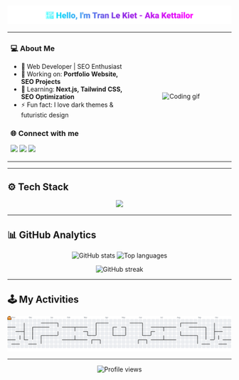 <p align="center">
  <img src="./assets/gradient-title-animated.svg" alt="Gradient Title Animated" />
</p>


<div align="center">

<table>
<tr>
<td valign="top" width="55%">

<h3>💻 About Me</h3>

- 🚀 Web Developer | SEO Enthusiast  
- 🎯 Working on: **Portfolio Website, SEO Projects**  
- 🌱 Learning: **Next.js, Tailwind CSS, SEO Optimization**  
- ⚡ Fun fact: I love dark themes & futuristic design  

<h3>🌐 Connect with me</h3>
<p>
  <a href="mailto:lekiet2409@gmail.com"><img src="https://img.shields.io/badge/Gmail-ff4c4c?style=for-the-badge&logo=gmail&logoColor=white" /></a>
  <a href="https://www.linkedin.com/in/KetTailor2409/"><img src="https://img.shields.io/badge/LinkedIn-0077B5?style=for-the-badge&logo=linkedin&logoColor=white" /></a>
  <a href="https://portfolio-ket.vercel.app/"><img src="https://img.shields.io/badge/Portfolio-6f42c1?style=for-the-badge&logo=firefox&logoColor=white" /></a>
</p>


<td align="center" valign="middle" width="45%">
    <img src="https://media.giphy.com/media/836HiJc7pgzy8iNXCn/giphy.gif" width="300" alt="Coding gif"/>
</td>

</tr>
</table>

</div>

---

## ⚙️ Tech Stack  

<p align="center">
  <img src="https://skillicons.dev/icons?i=html,css,js,ts,react,nextjs,nodejs,tailwind,git,github,vscode,figma" />
</p>

---

## 📊 GitHub Analytics  

<p align="center">
  <picture>
    <source media="(prefers-color-scheme: dark)" srcset="https://github-readme-stats.vercel.app/api?username=Kettailor&show_icons=true&theme=radical&hide_border=true&bg_color=0D1117&title_color=00FFFF&icon_color=00FFFF">
    <source media="(prefers-color-scheme: light)" srcset="https://github-readme-stats.vercel.app/api?username=Kettailor&show_icons=true&theme=default&hide_border=true">
    <img alt="GitHub stats" src="https://github-readme-stats.vercel.app/api?username=Kettailor&show_icons=true&theme=radical">
  </picture>

  <picture>
    <source media="(prefers-color-scheme: dark)" srcset="https://github-readme-stats.vercel.app/api/top-langs/?username=Kettailor&layout=compact&theme=radical&hide_border=true&bg_color=0D1117&title_color=00FFFF">
    <source media="(prefers-color-scheme: light)" srcset="https://github-readme-stats.vercel.app/api/top-langs/?username=Kettailor&layout=compact&theme=default&hide_border=true">
    <img alt="Top languages" src="https://github-readme-stats.vercel.app/api/top-langs/?username=Kettailor&layout=compact&theme=radical">
  </picture>
</p>

<p align="center">
  <picture>
    <source media="(prefers-color-scheme: dark)" srcset="https://github-readme-streak-stats.herokuapp.com/?user=Kettailor&theme=radical&hide_border=true&background=0D1117&ring=00FFFF&fire=00FFFF&currStreakLabel=00FFFF">
    <source media="(prefers-color-scheme: light)" srcset="https://github-readme-streak-stats.herokuapp.com/?user=Kettailor&theme=default&hide_border=true">
    <img alt="GitHub streak" src="https://github-readme-streak-stats.herokuapp.com/?user=Kettailor&theme=radical">
  </picture>
</p>

---

## 🕹️ My Activities  

<p align="center">
  <picture>
    <source media="(prefers-color-scheme: dark)" srcset="https://raw.githubusercontent.com/Kettailor/Kettailor/output/pacman-contribution-graph-dark.svg">
    <source media="(prefers-color-scheme: light)" srcset="https://raw.githubusercontent.com/Kettailor/Kettailor/output/pacman-contribution-graph.svg">
    <img alt="Pac-Man contribution graph" src="https://raw.githubusercontent.com/Kettailor/Kettailor/output/pacman-contribution-graph.svg">
  </picture>
</p>

---

<p align="center">
  <picture>
    <source media="(prefers-color-scheme: dark)" srcset="https://komarev.com/ghpvc/?username=Kettailor&label=Profile%20Views&color=00FFFF&style=flat-square">
    <source media="(prefers-color-scheme: light)" srcset="https://komarev.com/ghpvc/?username=Kettailor&label=Profile%20Views&color=blue&style=flat-square">
    <img alt="Profile views" src="https://komarev.com/ghpvc/?username=Kettailor&label=Profile%20Views&color=00FFFF&style=flat-square">
  </picture>
</p>
